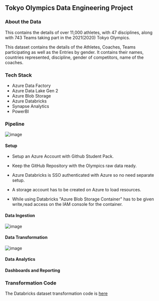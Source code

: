 ## Tokyo Olympics Data Engineering Project

### About the Data

This contains the details of over 11,000 athletes, with 47 disciplines, along with 743 Teams taking part in the 2021(2020) Tokyo Olympics.

This dataset contains the details of the Athletes, Coaches, Teams participating as well as the Entries by gender. It contains their names, countries represented, discipline, gender of competitors, name of the coaches.

### Tech Stack

- Azure Data Factory
- Azure Data Lake Gen 2
- Azure Blob Storage
- Azure Databricks
- Synapse Analytics
- PowerBI

### Pipeline

![image](https://github.com/vedanthv/data-engineering-projects/assets/44313631/d0eeb64e-b6c9-40c8-bfde-413981d5fe0e)

#### Setup

- Setup an Azure Account with Github Student Pack.
  
- Keep the GitHub Repository with the Olympics raw data ready.

- Azure Databricks is SSO authenticated with Azure so no need separate setup.

- A storage account has to be created on Azure to load resources.

- While using Databricks "Azure Blob Storage Container" has to be given write,read access on the IAM console for the container.

#### Data Ingestion

![image](https://github.com/vedanthv/data-engineering-projects/assets/44313631/e432b1af-4513-402e-865e-430404046de1)

#### Data Transformation

![image](https://github.com/vedanthv/data-engineering-projects/assets/44313631/05cbdf20-926c-4c67-a046-ec6f8ea2ed60)

#### Data Analytics

#### Dashboards and Reporting

### Transformation Code

The Databricks dataset transformation code is [here](https://github.com/vedanthv/data-engineering-projects/blob/main/tokyo-olympics/data-transformation.ipynb)

